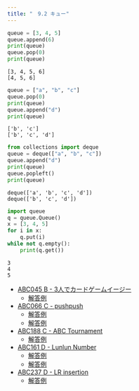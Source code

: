 ```yaml
---
title: "　9.2 キュー"
---
```


```python:サンプルコード：sample_703.py
queue = [3, 4, 5]
queue.append(6)
print(queue)
queue.pop(0)
print(queue)
```

```text:実行結果
[3, 4, 5, 6]
[4, 5, 6]
```

```python:サンプルコード：sample_704.py
queue = ["a", "b", "c"]
queue.pop(0)
print(queue)
queue.append("d")
print(queue)
```

```text:実行結果
['b', 'c']
['b', 'c', 'd']
```

```python:サンプルコード：sample_705.py
from collections import deque
queue = deque(["a", "b", "c"])
queue.append("d")
print(queue)
queue.popleft()
print(queue)
```

```text:実行結果
deque(['a', 'b', 'c', 'd'])
deque(['b', 'c', 'd'])
```

```python:サンプルコード：sample_706.py
import queue
q = queue.Queue()
x = [3, 4, 5]
for i in x:
    q.put(i)
while not q.empty():
    print(q.get())
```

```text:実行結果
3
4
5
```

- [ABC045 B - 3人でカードゲームイージー](https://atcoder.jp/contests/abc045/tasks/abc045_b)
    - [解答例](https://atcoder.jp/contests/abc045/submissions/14453369)
- [ABC066 C - pushpush](https://atcoder.jp/contests/abc066/tasks/arc077_a)
    - [解答例](https://atcoder.jp/contests/abc066/submissions/14452926)
    - [解答例](https://atcoder.jp/contests/abc066/submissions/18297546)
- [ABC188 C - ABC Tournament](https://atcoder.jp/contests/abc188/tasks/abc188_c)
    - [解答例](https://atcoder.jp/contests/abc188/submissions/22540829)
- [ABC161 D - Lunlun Number](https://atcoder.jp/contests/abc161/tasks/abc161_d)
    - [解答例](https://atcoder.jp/contests/abc161/submissions/14473838)
    - [解答例](https://atcoder.jp/contests/abc161/submissions/14474168)
- [ABC237 D - LR insertion](https://atcoder.jp/contests/abc237/tasks/abc237_d)
    - [解答例](https://atcoder.jp/contests/abc237/submissions/30985905)